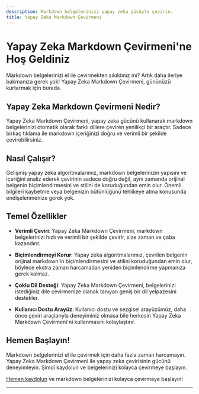 ```yaml
---
description: Markdown belgelerinizi yapay zeka gücüyle çevirin.
title: Yapay Zeka Markdown Çevirmeni
---
```


# Yapay Zeka Markdown Çevirmeni'ne Hoş Geldiniz

Markdown belgelerinizi el ile çevirmekten sıkıldınız mı? Artık daha ileriye bakmanıza gerek yok! Yapay Zeka Markdown Çevirmeni, gününüzü kurtarmak için burada.

## Yapay Zeka Markdown Çevirmeni Nedir?

Yapay Zeka Markdown Çevirmeni, yapay zeka gücünü kullanarak markdown belgelerinizi otomatik olarak farklı dillere çeviren yenilikçi bir araçtır. Sadece birkaç tıklama ile markdown içeriğinizi doğru ve verimli bir şekilde çevirebilirsiniz.

## Nasıl Çalışır?

Gelişmiş yapay zeka algoritmalarımız, markdown belgelerinizin yapısını ve içeriğini analiz ederek çevirinin sadece doğru değil, aynı zamanda orijinal belgenin biçimlendirmesini ve stilini de koruduğundan emin olur. Önemli bilgileri kaybetme veya belgenizin bütünlüğünü tehlikeye atma konusunda endişelenmenize gerek yok.

## Temel Özellikler

- **Verimli Çeviri**: Yapay Zeka Markdown Çevirmeni, markdown belgelerinizi hızlı ve verimli bir şekilde çevirir, size zaman ve çaba kazandırır.

- **Biçimlendirmeyi Korur**: Yapay zeka algoritmalarımız, çevrilen belgenin orijinal markdown'in biçimlendirmesini ve stilini koruduğundan emin olur, böylece ekstra zaman harcamadan yeniden biçimlendirme yapmanıza gerek kalmaz.

- **Çoklu Dil Desteği**: Yapay Zeka Markdown Çevirmeni, belgelerinizi istediğiniz dile çevirmenize olanak tanıyan geniş bir dil yelpazesini destekler.

- **Kullanıcı Dostu Arayüz**: Kullanıcı dostu ve sezgisel arayüzümüz, daha önce çeviri araçlarıyla deneyiminiz olmasa bile herkesin Yapay Zeka Markdown Çevirmeni'ni kullanmasını kolaylaştırır.

## Hemen Başlayın!

Markdown belgelerinizi el ile çevirmek için daha fazla zaman harcamayın. Yapay Zeka Markdown Çevirmeni ile yapay zeka çevirisinin gücünü deneyimleyin. Şimdi kaydolun ve belgelerinizi kolayca çevirmeye başlayın.

[Hemen kaydolun](https://www.ai-markdown-translator.com/signup) ve markdown belgelerinizi kolayca çevirmeye başlayın!

---